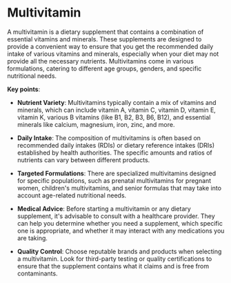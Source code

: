 # Multivitamin

A multivitamin is a dietary supplement that contains a combination of essential vitamins and minerals. These supplements are designed to provide a convenient way to ensure that you get the recommended daily intake of various vitamins and minerals, especially when your diet may not provide all the necessary nutrients. Multivitamins come in various formulations, catering to different age groups, genders, and specific nutritional needs.

**Key points**:

* **Nutrient Variety**: Multivitamins typically contain a mix of vitamins and minerals, which can include vitamin A, vitamin C, vitamin D, vitamin E, vitamin K, various B vitamins (like B1, B2, B3, B6, B12), and essential minerals like calcium, magnesium, iron, zinc, and more.

* **Daily Intake**: The composition of multivitamins is often based on recommended daily intakes (RDIs) or dietary reference intakes (DRIs) established by health authorities. The specific amounts and ratios of nutrients can vary between different products.

* **Targeted Formulations**: There are specialized multivitamins designed for specific populations, such as prenatal multivitamins for pregnant women, children's multivitamins, and senior formulas that may take into account age-related nutritional needs.

* **Medical Advice**: Before starting a multivitamin or any dietary supplement, it's advisable to consult with a healthcare provider. They can help you determine whether you need a supplement, which specific one is appropriate, and whether it may interact with any medications you are taking.

* **Quality Control**: Choose reputable brands and products when selecting a multivitamin. Look for third-party testing or quality certifications to ensure that the supplement contains what it claims and is free from contaminants.

